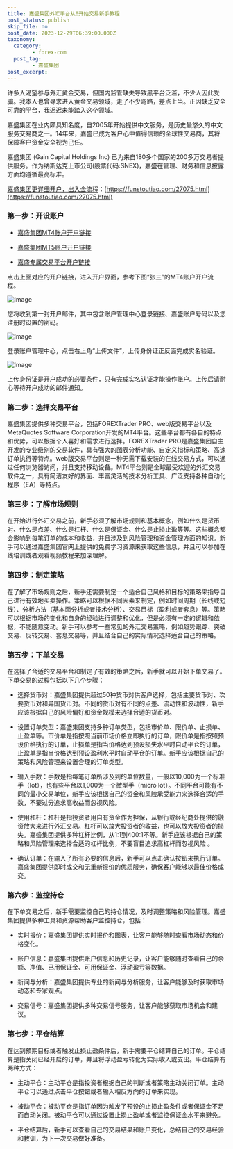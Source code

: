 ```yaml
---
title: 嘉盛集团外汇平台从0开始交易新手教程
post_status: publish
skip_file: no
post_date: 2023-12-29T06:39:00.000Z
taxonomy:
  category:
        - forex-com
  post_tag:
        - 嘉盛集团
post_excerpt: 
---
```

许多人渴望参与外汇黄金交易，但国内监管缺失导致黑平台泛滥，不少人因此受骗。我本人也曾寻求进入黄金交易领域，走了不少弯路，差点上当。正因缺乏安全可靠的平台，我迟迟未能踏入这个领域。

嘉盛集团在业内颇具知名度，自2005年开始提供中文服务，是历史最悠久的中文服务交易商之一。14年来，嘉盛已成为客户心中值得信赖的全球性交易商，其将保障客户资金安全视为己任。

嘉盛集团 (Gain Capital Holdings Inc) 已为来自180多个国家的200多万交易者提供服务。作为纳斯达克上市公司(股票代码:SNEX)，嘉盛在管理、财务和信息披露方面均遵循最高标准。

[嘉盛集团更详细开户，出入金流程](https://funstoutiao.com/27075.html)：[https://funstoutiao.com/27075.html](https://funstoutiao.com/27075.html)

### 第一步：开设账户

* [嘉盛集团MT4账户开户链接](https://s.ssgg.net/jsmt4)

* [嘉盛集团MT5账户开户链接](https://s.ssgg.net/jsmt5)

* [嘉盛专属交易平台开户链接](https://s.ssgg.net/js)

点击上面对应的开户链接，进入开户界面，参考下图“张三”的MT4账户开户流程。

![Image](https://prod-files-secure.s3.us-west-2.amazonaws.com/39ed1227-6d7d-4570-be36-9ccd4a2c4241/7a167aea-686b-400d-af59-4e18eb607a40/640.png?X-Amz-Algorithm=AWS4-HMAC-SHA256&X-Amz-Content-Sha256=UNSIGNED-PAYLOAD&X-Amz-Credential=ASIAZI2LB4665F5EX2MT%2F20251023%2Fus-west-2%2Fs3%2Faws4_request&X-Amz-Date=20251023T041312Z&X-Amz-Expires=3600&X-Amz-Security-Token=IQoJb3JpZ2luX2VjEIT%2F%2F%2F%2F%2F%2F%2F%2F%2F%2FwEaCXVzLXdlc3QtMiJIMEYCIQDVpweHxugVAGybDQJWQlE8vgwhWkHzsEGDwEHX4Q6ZDAIhAK6uwEw1DR0BA0Go4q8cDwp2aaDUourL44nfMlg4lDGVKv8DCD0QABoMNjM3NDIzMTgzODA1IgzcmztNVR1rpr6t874q3APVjFP5X7ALcH6O6ZmUplFtpvuRPUta%2FYv4QQRZq%2FM1A5vphf0QexdhUIDVf0NI5XhhJlEpWHlXvmTg4yWjUUZwMxwX5fzx%2FT3s7L7LMPCB9Xc21IKZD0jOqHjMd2hJARBuCcAvQxUmorh%2FjwxaZYBALLJ%2BgjA6KfCrWRDriXroBpYhuTQzLxSWrLrEQk7GD%2BB80CTuR6ZfmH0y72XOKnV3cHkO2DmU3wIXdyJIBWxwbgyExVk5OVWEbx3obtCvQobVyR3m%2BTJCGi6VAgzYVHeba7T278QVKrGjd6j92AKhZQYCaaa9fKXDaZZoekUEKl7gc3h8dycyxD5w3jxCi511deXcK1gzy%2B30fe3a7WwStcWLYJUulGvqtP%2B9DJZV0fvUwPbvJxYjqdcXfgQrXoVHzkLY%2F%2Fh6YEi9rvqS2NX97MY6P4GihvW3RT7%2BVmVUw8AcgbuH%2B4jkpT9tp5SqvaX5M2lHlW890H5t4mb0sC36aaqemPZgZtAosmzsgjPdbtzSuto%2Fn3DoQHA8brEql1zeZH0UUNy5FqgnJxeH7apupSsuEt4%2BZG8k%2FSx4gn31aNbN9oexm2dyWjtHtz%2FBEQEHD8m%2FSnJLsO%2BOuZitb5xUMNV4rtQ9eRBfREbGkDCvwebHBjqkAUuONAjD8w3yDS28y357KBokwryex52%2BmU%2B7Zh5%2FaEMKvzM4E%2Fjwx9t8QV7w8BIX6G7uzMYpkUcszRZJSOADAq%2B66MpFneKeC3fxzIWBQFISNtDmoimS58%2FAoHqITAVBMPPATuw7QIn3zW2qVlMIr09PpWVDmyuo6rI8KZmJXkQZ28UsAAa1YaRP%2B%2Bd5JlZgPqeXDTXMqQ3suGNYvgb5pSsgXaGn&X-Amz-Signature=dd823aca29d6f119839523b39caf16e4436f52934f50b79af6b8ba21c5e55e42&X-Amz-SignedHeaders=host&x-amz-checksum-mode=ENABLED&x-id=GetObject)

您将收到第一封开户邮件，其中包含账户管理中心登录链接、嘉盛账户号码以及您注册时设置的密码。

![Image](https://prod-files-secure.s3.us-west-2.amazonaws.com/39ed1227-6d7d-4570-be36-9ccd4a2c4241/eaa1c6b3-2877-4284-a0e1-530e222c27fb/image.png?X-Amz-Algorithm=AWS4-HMAC-SHA256&X-Amz-Content-Sha256=UNSIGNED-PAYLOAD&X-Amz-Credential=ASIAZI2LB4665F5EX2MT%2F20251023%2Fus-west-2%2Fs3%2Faws4_request&X-Amz-Date=20251023T041312Z&X-Amz-Expires=3600&X-Amz-Security-Token=IQoJb3JpZ2luX2VjEIT%2F%2F%2F%2F%2F%2F%2F%2F%2F%2FwEaCXVzLXdlc3QtMiJIMEYCIQDVpweHxugVAGybDQJWQlE8vgwhWkHzsEGDwEHX4Q6ZDAIhAK6uwEw1DR0BA0Go4q8cDwp2aaDUourL44nfMlg4lDGVKv8DCD0QABoMNjM3NDIzMTgzODA1IgzcmztNVR1rpr6t874q3APVjFP5X7ALcH6O6ZmUplFtpvuRPUta%2FYv4QQRZq%2FM1A5vphf0QexdhUIDVf0NI5XhhJlEpWHlXvmTg4yWjUUZwMxwX5fzx%2FT3s7L7LMPCB9Xc21IKZD0jOqHjMd2hJARBuCcAvQxUmorh%2FjwxaZYBALLJ%2BgjA6KfCrWRDriXroBpYhuTQzLxSWrLrEQk7GD%2BB80CTuR6ZfmH0y72XOKnV3cHkO2DmU3wIXdyJIBWxwbgyExVk5OVWEbx3obtCvQobVyR3m%2BTJCGi6VAgzYVHeba7T278QVKrGjd6j92AKhZQYCaaa9fKXDaZZoekUEKl7gc3h8dycyxD5w3jxCi511deXcK1gzy%2B30fe3a7WwStcWLYJUulGvqtP%2B9DJZV0fvUwPbvJxYjqdcXfgQrXoVHzkLY%2F%2Fh6YEi9rvqS2NX97MY6P4GihvW3RT7%2BVmVUw8AcgbuH%2B4jkpT9tp5SqvaX5M2lHlW890H5t4mb0sC36aaqemPZgZtAosmzsgjPdbtzSuto%2Fn3DoQHA8brEql1zeZH0UUNy5FqgnJxeH7apupSsuEt4%2BZG8k%2FSx4gn31aNbN9oexm2dyWjtHtz%2FBEQEHD8m%2FSnJLsO%2BOuZitb5xUMNV4rtQ9eRBfREbGkDCvwebHBjqkAUuONAjD8w3yDS28y357KBokwryex52%2BmU%2B7Zh5%2FaEMKvzM4E%2Fjwx9t8QV7w8BIX6G7uzMYpkUcszRZJSOADAq%2B66MpFneKeC3fxzIWBQFISNtDmoimS58%2FAoHqITAVBMPPATuw7QIn3zW2qVlMIr09PpWVDmyuo6rI8KZmJXkQZ28UsAAa1YaRP%2B%2Bd5JlZgPqeXDTXMqQ3suGNYvgb5pSsgXaGn&X-Amz-Signature=dcc481507de2dbbac63d4ee3dbcd3b8e66889826b6d3cae9208ae648cf0ba8d7&X-Amz-SignedHeaders=host&x-amz-checksum-mode=ENABLED&x-id=GetObject)

登录账户管理中心，点击右上角“上传文件”，上传身份证正反面完成实名验证。

![Image](https://prod-files-secure.s3.us-west-2.amazonaws.com/39ed1227-6d7d-4570-be36-9ccd4a2c4241/54090639-09fc-46b4-a135-e0289f707147/image.png?X-Amz-Algorithm=AWS4-HMAC-SHA256&X-Amz-Content-Sha256=UNSIGNED-PAYLOAD&X-Amz-Credential=ASIAZI2LB4665F5EX2MT%2F20251023%2Fus-west-2%2Fs3%2Faws4_request&X-Amz-Date=20251023T041312Z&X-Amz-Expires=3600&X-Amz-Security-Token=IQoJb3JpZ2luX2VjEIT%2F%2F%2F%2F%2F%2F%2F%2F%2F%2FwEaCXVzLXdlc3QtMiJIMEYCIQDVpweHxugVAGybDQJWQlE8vgwhWkHzsEGDwEHX4Q6ZDAIhAK6uwEw1DR0BA0Go4q8cDwp2aaDUourL44nfMlg4lDGVKv8DCD0QABoMNjM3NDIzMTgzODA1IgzcmztNVR1rpr6t874q3APVjFP5X7ALcH6O6ZmUplFtpvuRPUta%2FYv4QQRZq%2FM1A5vphf0QexdhUIDVf0NI5XhhJlEpWHlXvmTg4yWjUUZwMxwX5fzx%2FT3s7L7LMPCB9Xc21IKZD0jOqHjMd2hJARBuCcAvQxUmorh%2FjwxaZYBALLJ%2BgjA6KfCrWRDriXroBpYhuTQzLxSWrLrEQk7GD%2BB80CTuR6ZfmH0y72XOKnV3cHkO2DmU3wIXdyJIBWxwbgyExVk5OVWEbx3obtCvQobVyR3m%2BTJCGi6VAgzYVHeba7T278QVKrGjd6j92AKhZQYCaaa9fKXDaZZoekUEKl7gc3h8dycyxD5w3jxCi511deXcK1gzy%2B30fe3a7WwStcWLYJUulGvqtP%2B9DJZV0fvUwPbvJxYjqdcXfgQrXoVHzkLY%2F%2Fh6YEi9rvqS2NX97MY6P4GihvW3RT7%2BVmVUw8AcgbuH%2B4jkpT9tp5SqvaX5M2lHlW890H5t4mb0sC36aaqemPZgZtAosmzsgjPdbtzSuto%2Fn3DoQHA8brEql1zeZH0UUNy5FqgnJxeH7apupSsuEt4%2BZG8k%2FSx4gn31aNbN9oexm2dyWjtHtz%2FBEQEHD8m%2FSnJLsO%2BOuZitb5xUMNV4rtQ9eRBfREbGkDCvwebHBjqkAUuONAjD8w3yDS28y357KBokwryex52%2BmU%2B7Zh5%2FaEMKvzM4E%2Fjwx9t8QV7w8BIX6G7uzMYpkUcszRZJSOADAq%2B66MpFneKeC3fxzIWBQFISNtDmoimS58%2FAoHqITAVBMPPATuw7QIn3zW2qVlMIr09PpWVDmyuo6rI8KZmJXkQZ28UsAAa1YaRP%2B%2Bd5JlZgPqeXDTXMqQ3suGNYvgb5pSsgXaGn&X-Amz-Signature=d77a3614ec8babb22882e0a76225fe14edecd2464918d38794b93016c6a432ed&X-Amz-SignedHeaders=host&x-amz-checksum-mode=ENABLED&x-id=GetObject)

上传身份证是开户成功的必要条件，只有完成实名认证才能操作账户。上传后请耐心等待开户成功的邮件通知。

### 第二步：选择交易平台

嘉盛集团提供多种交易平台，包括FOREXTrader PRO、web版交易平台以及MetaQuotes Software Corporation开发的MT4平台。这些平台都有各自的特点和优势，可以根据个人喜好和需求进行选择。FOREXTrader PRO是嘉盛集团自主开发的专业级别的交易软件，具有强大的图表分析功能、自定义指标和策略、高速订单执行等特点。web版交易平台则是一种无需下载安装的在线交易方式，可以通过任何浏览器访问，并且支持移动设备。MT4平台则是全球最受欢迎的外汇交易软件之一，具有简洁友好的界面、丰富灵活的技术分析工具、广泛支持各种自动化程序（EA）等特点。

### 第三步：了解市场规则

在开始进行外汇交易之前，新手必须了解市场规则和基本概念，例如什么是货币对、什么是点差、什么是杠杆、什么是保证金、什么是止损止盈等等。这些概念都会影响到每笔订单的成本和收益，并且涉及到风险管理和资金管理方面的知识。新手可以通过嘉盛集团官网上提供的免费学习资源来获取这些信息，并且可以参加在线培训或者观看视频教程来加深理解。

### 第四步：制定策略

在了解了市场规则之后，新手还需要制定一个适合自己风格和目标的策略来指导自己进行有效地买卖操作。策略可以根据不同因素来制定，例如时间周期（长线或短线）、分析方法（基本面分析或者技术分析）、交易目标（盈利或者套息）等。策略可以根据市场的变化和自身的经验进行调整和优化，但是必须有一定的逻辑和依据，不能随意变动。新手可以参考一些常见的外汇交易策略，例如趋势跟踪、突破交易、反转交易、套息交易等，并且结合自己的实际情况选择适合自己的策略。

### 第五步：下单交易

在选择了合适的交易平台和制定了有效的策略之后，新手就可以开始下单交易了。下单交易的过程包括以下几个步骤：

* 选择货币对：嘉盛集团提供超过50种货币对供客户选择，包括主要货币对、次要货币对和异国货币对。不同的货币对有不同的点差、流动性和波动性，新手应该根据自己的风险偏好和资金规模来选择合适的货币对。

* 设置订单类型：嘉盛集团支持多种订单类型，包括市价单、限价单、止损单、止盈单等。市价单是指按照当前市场价格立即执行的订单，限价单是指按照预设价格执行的订单，止损单是指当价格达到预设损失水平时自动平仓的订单，止盈单是指当价格达到预设盈利水平时自动平仓的订单。新手应该根据自己的策略和风险管理来设置合理的订单类型。

* 输入手数：手数是指每笔订单所涉及到的单位数量，一般以10,000为一个标准手（lot），也有些平台以1,000为一个微型手（micro lot）。不同平台可能有不同的最小交易单位，新手应该根据自己的资金和风险承受能力来选择合适的手数，不要过分追求高收益而忽视风险。

* 使用杠杆：杠杆是指投资者用自有资金作为担保，从银行或经纪商处提供的融资放大来进行外汇交易。杠杆可以放大投资者的收益，也可以放大投资者的损失。嘉盛集团提供多种杠杆比例，从1:1到400:1不等。新手应该根据自己的策略和风险管理来选择合适的杠杆比例，不要盲目追求高杠杆而忽视风险 。

* 确认订单：在输入了所有必要的信息后，新手可以点击确认按钮来执行订单。嘉盛集团提供即时成交和无重新报价的优质服务，确保客户能够以最佳价格成交。

### 第六步：监控持仓

在下单交易之后，新手需要监控自己的持仓情况，及时调整策略和风险管理。嘉盛集团提供多种工具和资源帮助客户监控持仓，包括：

* 实时报价：嘉盛集团提供实时报价和图表，让客户能够随时查看市场动态和价格变化。

* 账户信息：嘉盛集团提供账户信息和历史记录，让客户能够随时查看自己的余额、净值、已用保证金、可用保证金、浮动盈亏等数据。

* 新闻与分析：嘉盛集团提供专业的新闻与分析服务，让客户能够及时获取市场动态和专家观点。

* 交易信号：嘉盛集团提供多种交易信号服务，让客户能够获取市场机会和建议。

### 第七步：平仓结算

在达到预期目标或者触发止损止盈条件后，新手需要平仓结算自己的订单。平仓结算是指关闭已经开启的订单，并且将浮动盈亏转化为实际收入或支出。平仓结算有两种方式：

* 主动平仓：主动平仓是指投资者根据自己的判断或者策略主动关闭订单。主动平仓可以通过点击平仓按钮或者输入相反方向的订单来实现。

* 被动平仓：被动平仓是指订单因为触发了预设的止损止盈条件或者保证金不足而自动关闭。被动平仓可以通过设置止损止盈单或者监控保证金水平来避免。

* 平仓结算后，新手可以查看自己的交易结果和账户变化，总结自己的交易经验和教训，为下一次交易做好准备。